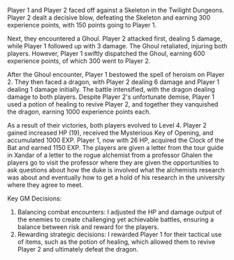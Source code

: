 Player 1 and Player 2 faced off against a Skeleton in the Twilight Dungeons. Player 2 dealt a decisive blow, defeating the Skeleton and earning 300 experience points, with 150 points going to Player 1.

Next, they encountered a Ghoul. Player 2 attacked first, dealing 5 damage, while Player 1 followed up with 3 damage. The Ghoul retaliated, injuring both players. However, Player 1 swiftly dispatched the Ghoul, earning 600 experience points, of which 300 went to Player 2.

After the Ghoul encounter, Player 1 bestowed the spell of heroism on Player 2. They then faced a dragon, with Player 2 dealing 6 damage and Player 1 dealing 1 damage initially. The battle intensified, with the dragon dealing damage to both players. Despite Player 2's unfortunate demise, Player 1 used a potion of healing to revive Player 2, and together they vanquished the dragon, earning 1000 experience points each.

As a result of their victories, both players evolved to Level 4. Player 2 gained increased HP (19), received the Mysterious Key of Opening, and accumulated 1000 EXP. Player 1, now with 26 HP, acquired the Clock of the Bat and earned 1150 EXP. The players are given a letter from the tour guide in Xandar of a letter to the rogue alchemist from a professor Ghalen the players go to visit the professor where they are given the opportunities to ask questions about how the duke is involved what the alchemists research was about and eventually how to get a hold of his research in the university where they agree to meet.

Key GM Decisions:

1. Balancing combat encounters: I adjusted the HP and damage output of the enemies to create challenging yet achievable battles, ensuring a balance between risk and reward for the players.
2. Rewarding strategic decisions: I rewarded Player 1 for their tactical use of items, such as the potion of healing, which allowed them to revive Player 2 and ultimately defeat the dragon.